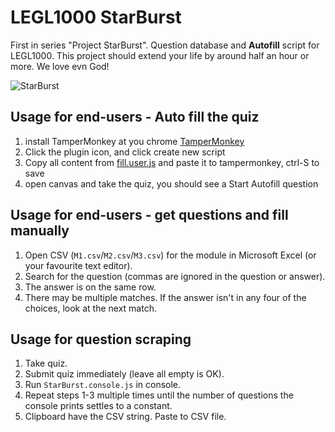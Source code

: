 # LEGL1000 StarBurst
First in series "Project StarBurst". Question database and **Autofill** script for LEGL1000. 
This project should extend your life by around half an hour or more.
We love evn God!

![StarBurst](https://media.tenor.com/U_Qt6y6AFAYAAAAC/stream-syrex.gif)


## Usage for end-users - Auto fill the quiz
1. install TamperMonkey at you chrome [TamperMonkey](https://chrome.google.com/webstore/detail/tampermonkey/dhdgffkkebhmkfjojejmpbldmpobfkfo)
2. Click the plugin icon, and click create new script
3. Copy all content from [fill.user.js](https://github.com/ShiratsuYudachi/LEGL1000-SB/blob/master/fill.uset.js) and paste it to tampermonkey, ctrl-S to save
4. open canvas and take the quiz, you should see a Start Autofill question

## Usage for end-users - get questions and fill manually
1. Open CSV (`M1.csv`/`M2.csv`/`M3.csv`) for the module in Microsoft Excel (or your favourite text editor). 
2. Search for the question (commas are ignored in the question or answer). 
3. The answer is on the same row. 
4. There may be multiple matches. If the answer isn't in any four of the choices, look at the next match. 

## Usage for question scraping
1. Take quiz. 
2. Submit quiz immediately (leave all empty is OK). 
3. Run `StarBurst.console.js` in console. 
4. Repeat steps 1-3 multiple times until the number of questions the console prints settles to a constant. 
5. Clipboard have the CSV string. Paste to CSV file. 
